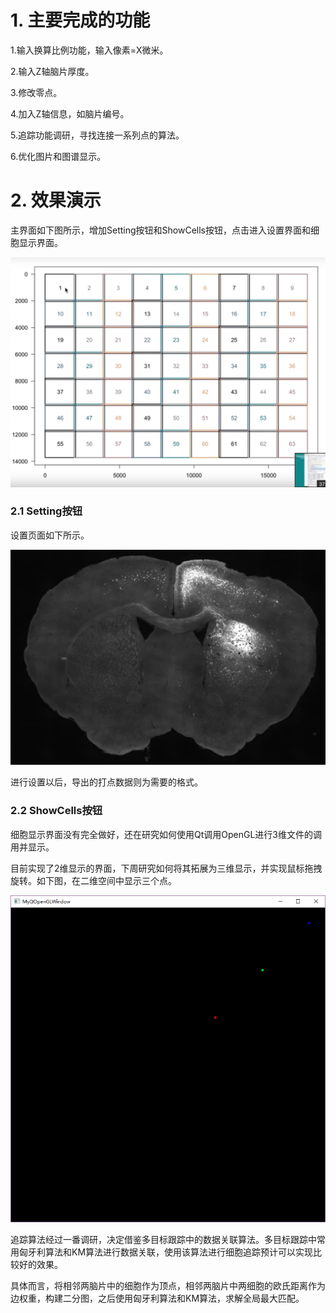 # 1. 主要完成的功能

1.输入换算比例功能，输入像素=X微米。

2.输入Z轴脑片厚度。

3.修改零点。

4.加入Z轴信息，如脑片编号。

5.追踪功能调研，寻找连接一系列点的算法。

6.优化图片和图谱显示。

# 2. 效果演示

主界面如下图所示，增加Setting按钮和ShowCells按钮，点击进入设置界面和细胞显示界面。

![1557303843895](./1.png)

### 2.1 Setting按钮

设置页面如下所示。

![1557304139374](./2.png)

进行设置以后，导出的打点数据则为需要的格式。

### 2.2 ShowCells按钮

细胞显示界面没有完全做好，还在研究如何使用Qt调用OpenGL进行3维文件的调用并显示。

目前实现了2维显示的界面，下周研究如何将其拓展为三维显示，并实现鼠标拖拽旋转。如下图，在二维空间中显示三个点。

![](./3.PNG)

追踪算法经过一番调研，决定借鉴多目标跟踪中的数据关联算法。多目标跟踪中常用匈牙利算法和KM算法进行数据关联，使用该算法进行细胞追踪预计可以实现比较好的效果。

具体而言，将相邻两脑片中的细胞作为顶点，相邻两脑片中两细胞的欧氏距离作为边权重，构建二分图，之后使用匈牙利算法和KM算法，求解全局最大匹配。
